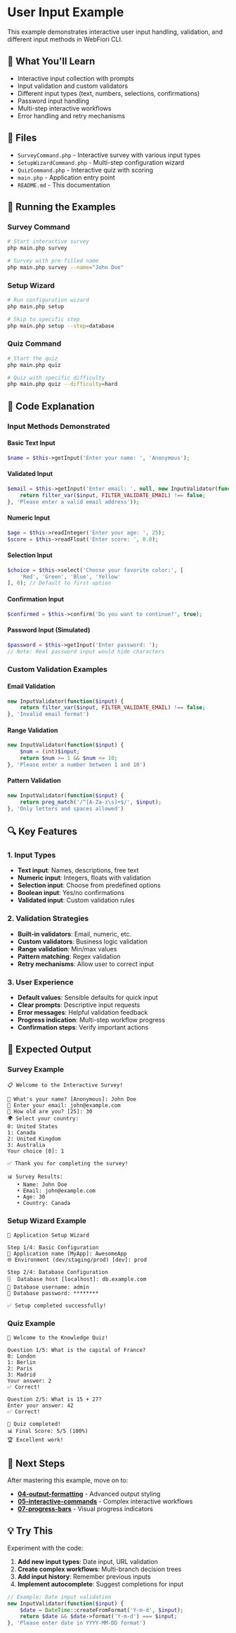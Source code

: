 # User Input Example

This example demonstrates interactive user input handling, validation, and different input methods in WebFiori CLI.

## 🎯 What You'll Learn

- Interactive input collection with prompts
- Input validation and custom validators
- Different input types (text, numbers, selections, confirmations)
- Password input handling
- Multi-step interactive workflows
- Error handling and retry mechanisms

## 📁 Files

- `SurveyCommand.php` - Interactive survey with various input types
- `SetupWizardCommand.php` - Multi-step configuration wizard
- `QuizCommand.php` - Interactive quiz with scoring
- `main.php` - Application entry point
- `README.md` - This documentation

## 🚀 Running the Examples

### Survey Command
```bash
# Start interactive survey
php main.php survey

# Survey with pre-filled name
php main.php survey --name="John Doe"
```

### Setup Wizard
```bash
# Run configuration wizard
php main.php setup

# Skip to specific step
php main.php setup --step=database
```

### Quiz Command
```bash
# Start the quiz
php main.php quiz

# Quiz with specific difficulty
php main.php quiz --difficulty=hard
```

## 📖 Code Explanation

### Input Methods Demonstrated

#### Basic Text Input
```php
$name = $this->getInput('Enter your name: ', 'Anonymous');
```

#### Validated Input
```php
$email = $this->getInput('Enter email: ', null, new InputValidator(function($input) {
    return filter_var($input, FILTER_VALIDATE_EMAIL) !== false;
}, 'Please enter a valid email address'));
```

#### Numeric Input
```php
$age = $this->readInteger('Enter your age: ', 25);
$score = $this->readFloat('Enter score: ', 0.0);
```

#### Selection Input
```php
$choice = $this->select('Choose your favorite color:', [
    'Red', 'Green', 'Blue', 'Yellow'
], 0); // Default to first option
```

#### Confirmation Input
```php
$confirmed = $this->confirm('Do you want to continue?', true);
```

#### Password Input (Simulated)
```php
$password = $this->getInput('Enter password: ');
// Note: Real password input would hide characters
```

### Custom Validation Examples

#### Email Validation
```php
new InputValidator(function($input) {
    return filter_var($input, FILTER_VALIDATE_EMAIL) !== false;
}, 'Invalid email format')
```

#### Range Validation
```php
new InputValidator(function($input) {
    $num = (int)$input;
    return $num >= 1 && $num <= 10;
}, 'Please enter a number between 1 and 10')
```

#### Pattern Validation
```php
new InputValidator(function($input) {
    return preg_match('/^[A-Za-z\s]+$/', $input);
}, 'Only letters and spaces allowed')
```

## 🔍 Key Features

### 1. Input Types
- **Text input**: Names, descriptions, free text
- **Numeric input**: Integers, floats with validation
- **Selection input**: Choose from predefined options
- **Boolean input**: Yes/no confirmations
- **Validated input**: Custom validation rules

### 2. Validation Strategies
- **Built-in validators**: Email, numeric, etc.
- **Custom validators**: Business logic validation
- **Range validation**: Min/max values
- **Pattern matching**: Regex validation
- **Retry mechanisms**: Allow user to correct input

### 3. User Experience
- **Default values**: Sensible defaults for quick input
- **Clear prompts**: Descriptive input requests
- **Error messages**: Helpful validation feedback
- **Progress indication**: Multi-step workflow progress
- **Confirmation steps**: Verify important actions

## 🎨 Expected Output

### Survey Example
```
📋 Welcome to the Interactive Survey!

👤 What's your name? [Anonymous]: John Doe
📧 Enter your email: john@example.com
🎂 How old are you? [25]: 30
🌍 Select your country:
0: United States
1: Canada
2: United Kingdom
3: Australia
Your choice [0]: 1

✅ Thank you for completing the survey!

📊 Survey Results:
   • Name: John Doe
   • Email: john@example.com
   • Age: 30
   • Country: Canada
```

### Setup Wizard Example
```
🔧 Application Setup Wizard

Step 1/4: Basic Configuration
📝 Application name [MyApp]: AwesomeApp
🌐 Environment (dev/staging/prod) [dev]: prod

Step 2/4: Database Configuration
🗄️  Database host [localhost]: db.example.com
👤 Database username: admin
🔑 Database password: ********

✅ Setup completed successfully!
```

### Quiz Example
```
🧠 Welcome to the Knowledge Quiz!

Question 1/5: What is the capital of France?
0: London
1: Berlin
2: Paris
3: Madrid
Your answer: 2
✅ Correct!

Question 2/5: What is 15 + 27?
Enter your answer: 42
✅ Correct!

🎉 Quiz completed!
📊 Final Score: 5/5 (100%)
🏆 Excellent work!
```

## 🔗 Next Steps

After mastering this example, move on to:
- **[04-output-formatting](../04-output-formatting/)** - Advanced output styling
- **[05-interactive-commands](../05-interactive-commands/)** - Complex interactive workflows
- **[07-progress-bars](../07-progress-bars/)** - Visual progress indicators

## 💡 Try This

Experiment with the code:

1. **Add new input types**: Date input, URL validation
2. **Create complex workflows**: Multi-branch decision trees
3. **Add input history**: Remember previous inputs
4. **Implement autocomplete**: Suggest completions for input

```php
// Example: Date input validation
new InputValidator(function($input) {
    $date = DateTime::createFromFormat('Y-m-d', $input);
    return $date && $date->format('Y-m-d') === $input;
}, 'Please enter date in YYYY-MM-DD format')
```
